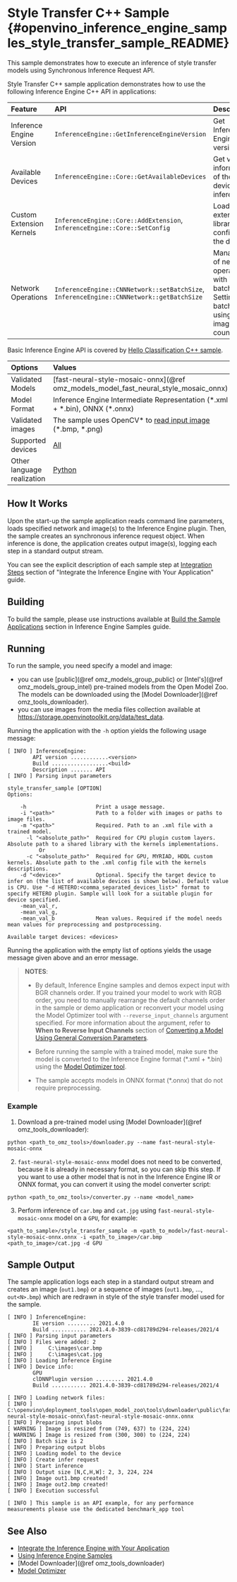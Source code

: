 # Style Transfer C++ Sample {#openvino_inference_engine_samples_style_transfer_sample_README}

This sample demonstrates how to execute an inference of style transfer models using Synchronous Inference Request API.

Style Transfer C++ sample application demonstrates how to use the following Inference Engine C++ API in applications:

| Feature    | API  | Description |
|:---     |:--- |:---
|Inference Engine Version| `InferenceEngine::GetInferenceEngineVersion` | Get Inference Engine API version
|Available Devices|`InferenceEngine::Core::GetAvailableDevices`| Get version information of the devices for inference
|Custom Extension Kernels|`InferenceEngine::Core::AddExtension`, `InferenceEngine::Core::SetConfig`| Load extension library and config to the device
| Network Operations | `InferenceEngine::CNNNetwork::setBatchSize`, `InferenceEngine::CNNNetwork::getBatchSize` |  Managing of network, operate with its batch size. Setting batch size using input image count.

Basic Inference Engine API is covered by [Hello Classification C++ sample](../hello_classification/README.md).

| Options  | Values |
|:---                              |:---
| Validated Models                 | [fast-neural-style-mosaic-onnx](@ref omz_models_model_fast_neural_style_mosaic_onnx)
| Model Format                     | Inference Engine Intermediate Representation (\*.xml + \*.bin), ONNX (\*.onnx)
| Validated images                 | The sample uses OpenCV\* to [read input image](https://docs.opencv.org/master/d4/da8/group__imgcodecs.html#ga288b8b3da0892bd651fce07b3bbd3a56) (\*.bmp, \*.png)
| Supported devices                | [All](../../../docs/IE_DG/supported_plugins/Supported_Devices.md) |
| Other language realization       | [Python](../../ie_bridges/python/sample/style_transfer_sample/README.md) |

## How It Works

Upon the start-up the sample application reads command line parameters, loads specified network and image(s) to the Inference
Engine plugin. Then, the sample creates an synchronous inference request object. When inference is done, the application creates output image(s), logging each step in a standard output stream.

You can see the explicit description of
each sample step at [Integration Steps](../../../docs/IE_DG/Integrate_with_customer_application_new_API.md) section of "Integrate the Inference Engine with Your Application" guide.

## Building

To build the sample, please use instructions available at [Build the Sample Applications](../../../docs/IE_DG/Samples_Overview.md) section in Inference Engine Samples guide.

## Running

To run the sample, you need specify a model and image:

- you can use [public](@ref omz_models_group_public) or [Intel's](@ref omz_models_group_intel) pre-trained models from the Open Model Zoo. The models can be downloaded using the [Model Downloader](@ref omz_tools_downloader).
- you can use images from the media files collection available at https://storage.openvinotoolkit.org/data/test_data.

Running the application with the `-h` option yields the following usage message:

```
[ INFO ] InferenceEngine:
        API version ............<version>
        Build ..................<build>
        Description ....... API
[ INFO ] Parsing input parameters

style_transfer_sample [OPTION]
Options:

    -h                      Print a usage message.
    -i "<path>"             Path to a folder with images or paths to image files.
    -m "<path>"             Required. Path to an .xml file with a trained model.
      -l "<absolute_path>"  Required for CPU plugin custom layers. Absolute path to a shared library with the kernels implementations.
          Or
      -c "<absolute_path>"  Required for GPU, MYRIAD, HDDL custom kernels. Absolute path to the .xml config file with the kernels descriptions.
    -d "<device>"           Optional. Specify the target device to infer on (the list of available devices is shown below). Default value is CPU. Use "-d HETERO:<comma_separated_devices_list>" format to specify HETERO plugin. Sample will look for a suitable plugin for device specified.
    -mean_val_r,
    -mean_val_g,
    -mean_val_b             Mean values. Required if the model needs mean values for preprocessing and postprocessing.

Available target devices: <devices>
```

Running the application with the empty list of options yields the usage message given above and an error message.

> **NOTES**:
>
> - By default, Inference Engine samples and demos expect input with BGR channels order. If you trained your model to work with RGB order, you need to manually rearrange the default channels order in the sample or demo application or reconvert your model using the Model Optimizer tool with `--reverse_input_channels` argument specified. For more information about the argument, refer to **When to Reverse Input Channels** section of [Converting a Model Using General Conversion Parameters](../../../docs/MO_DG/prepare_model/convert_model/Converting_Model_General.md).
>
> - Before running the sample with a trained model, make sure the model is converted to the Inference Engine format (\*.xml + \*.bin) using the [Model Optimizer tool](../../../docs/MO_DG/Deep_Learning_Model_Optimizer_DevGuide.md).
>
> - The sample accepts models in ONNX format (\*.onnx) that do not require preprocessing.

### Example
1. Download a pre-trained model using [Model Downloader](@ref omz_tools_downloader):
```
python <path_to_omz_tools>/downloader.py --name fast-neural-style-mosaic-onnx
```

2. `fast-neural-style-mosaic-onnx` model does not need to be converted, because it is already in necessary format, so you can skip this step. If you want to use a other model that is not in the Inference Engine IR or ONNX format, you can convert it using the model converter script:

```
python <path_to_omz_tools>/converter.py --name <model_name>
```

3. Perform inference of `car.bmp` and `cat.jpg` using `fast-neural-style-mosaic-onnx` model on a `GPU`, for example:

```
<path_to_sample>/style_transfer_sample -m <path_to_model>/fast-neural-style-mosaic-onnx.onnx -i <path_to_image>/car.bmp <path_to_image>/cat.jpg -d GPU
```

## Sample Output

The sample application logs each step in a standard output stream and creates an image (`out1.bmp`) or a sequence of images (`out1.bmp`, ..., `out<N>.bmp`) which are redrawn in style of the style transfer model used for the sample.

```
[ INFO ] InferenceEngine:
        IE version ......... 2021.4.0
        Build ........... 2021.4.0-3839-cd81789d294-releases/2021/4
[ INFO ] Parsing input parameters
[ INFO ] Files were added: 2
[ INFO ]     C:\images\car.bmp
[ INFO ]     C:\images\cat.jpg
[ INFO ] Loading Inference Engine
[ INFO ] Device info:
        GPU
        clDNNPlugin version ......... 2021.4.0
        Build ........... 2021.4.0-3839-cd81789d294-releases/2021/4

[ INFO ] Loading network files:
[ INFO ] C:\openvino\deployment_tools\open_model_zoo\tools\downloader\public\fast-neural-style-mosaic-onnx\fast-neural-style-mosaic-onnx.onnx
[ INFO ] Preparing input blobs
[ WARNING ] Image is resized from (749, 637) to (224, 224)
[ WARNING ] Image is resized from (300, 300) to (224, 224)
[ INFO ] Batch size is 2
[ INFO ] Preparing output blobs
[ INFO ] Loading model to the device
[ INFO ] Create infer request
[ INFO ] Start inference
[ INFO ] Output size [N,C,H,W]: 2, 3, 224, 224
[ INFO ] Image out1.bmp created!
[ INFO ] Image out2.bmp created!
[ INFO ] Execution successful

[ INFO ] This sample is an API example, for any performance measurements please use the dedicated benchmark_app tool
```

## See Also

- [Integrate the Inference Engine with Your Application](../../../docs/IE_DG/Integrate_with_customer_application_new_API.md)
- [Using Inference Engine Samples](../../../docs/IE_DG/Samples_Overview.md)
- [Model Downloader](@ref omz_tools_downloader)
- [Model Optimizer](../../../docs/MO_DG/Deep_Learning_Model_Optimizer_DevGuide.md)
